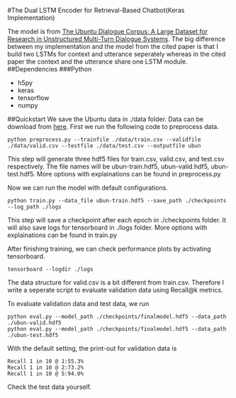 #The Dual LSTM Encoder for Retrieval-Based Chatbot(Keras Implementation)

The model is from [The Ubuntu Dialogue Corpus: A Large Dataset for Research in Unstructured Multi-Turn Dialogue Systems](https://arxiv.org/pdf/1506.08909.pdf). The big difference between my implementation and the model from the cited paper is that I build two LSTMs for context and utterance seperately whereas in the cited paper the context and the utterance share one  LSTM module.
##Dependencies
###Python
* h5py
* keras
* tensorflow
* numpy

##Quickstart
We save the Ubuntu data in ./data folder. Data can be download from [here](https://drive.google.com/open?id=0B_bZck-ksdkpVEtVc1R6Y01HMWM). First we run the following code to preprocess data.
```
python preprocess.py --trainfile ./data/train.csv --validfile ./data/valid.csv --testfile ./data/test.csv --outputfile ubun
```
This step will generate three hdf5 files for train.csv, valid.csv, and test.csv respectively. The file names will be ubun-train.hdf5, ubun-valid.hdf5, ubun-test.hdf5. More options with explainations can be found in preprocess.py

Now we can run the model with default configurations.
```
python train.py --data_file ubun-train.hdf5 --save_path ./checkpoints --log_path ./logs 
```
This step will save a checkpoint after each epoch in ./checkpoints folder. It will also save logs for tensorboard in ./logs folder. More options with explainations can be found in train.py

After finishing training, we can check performance plots by activating tensorboard.
```
tensorboard --logdir ./logs
```

The data structure for valid.csv is a bit different from train.csv. Therefore I write a seperate script to evaluate validation data using Recall@k metrics. 

To evaluate validation data and test data, we run
```
python eval.py --model_path ./checkpoints/finalmodel.hdf5 --data_path ./ubun-valid.hdf5
python eval.py --model_path ./checkpoints/finalmodel.hdf5 --data_path ./ubun-test.hdf5
```
With the default setting, the print-out for validation data is 
```
Recall 1 in 10 @ 1:55.3%
Recall 1 in 10 @ 2:73.2%
Recall 1 in 10 @ 5:94.0%
```
Check the test data yourself.
